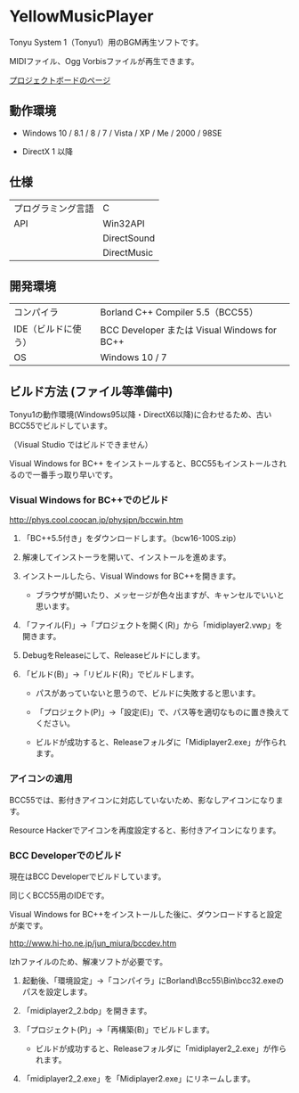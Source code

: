 # YellowMusicPlayer

Tonyu System 1（Tonyu1）用のBGM再生ソフトです。

MIDIファイル、Ogg Vorbisファイルが再生できます。

[プロジェクトボードのページ](https://www.tonyu.jp/project/viewProject.cgi?mainkey=667&)

## 動作環境

- Windows 10 / 8.1 / 8 / 7 / Vista / XP / Me / 2000 / 98SE

- DirectX 1 以降

## 仕様

|||
-|-
|プログラミング言語|C|
|API|Win32API|
||DirectSound|
||DirectMusic|

## 開発環境

|||
-|-
|コンパイラ|Borland C++ Compiler 5.5（BCC55）|
|IDE（ビルドに使う）|BCC Developer または Visual Windows for BC++|
|OS|Windows 10 / 7|

## ビルド方法 (ファイル等準備中)

Tonyu1の動作環境(Windows95以降・DirectX6以降)に合わせるため、古いBCC55でビルドしています。

（Visual Studio ではビルドできません）

Visual Windows for BC++ をインストールすると、BCC55もインストールされるので一番手っ取り早いです。

### Visual Windows for BC++でのビルド

http://phys.cool.coocan.jp/physjpn/bccwin.htm

1. 「BC++5.5付き」をダウンロードします。（bcw16-100S.zip）

1. 解凍してインストーラを開いて、インストールを進めます。

1. インストールしたら、Visual Windows for BC++を開きます。

    - ブラウザが開いたり、メッセージが色々出ますが、キャンセルでいいと思います。

1. 「ファイル(F)」→「プロジェクトを開く(R)」から「midiplayer2.vwp」を開きます。

1. DebugをReleaseにして、Releaseビルドにします。

1. 「ビルド(B)」→「リビルド(R)」でビルドします。

    - パスがあっていないと思うので、ビルドに失敗すると思います。

    - 「プロジェクト(P)」→「設定(E)」で、パス等を適切なものに置き換えてください。

    - ビルドが成功すると、Releaseフォルダに「Midiplayer2.exe」が作られます。

### アイコンの適用
BCC55では、影付きアイコンに対応していないため、影なしアイコンになります。

Resource Hackerでアイコンを再度設定すると、影付きアイコンになります。

### BCC Developerでのビルド

現在はBCC Developerでビルドしています。

同じくBCC55用のIDEです。

Visual Windows for BC++をインストールした後に、ダウンロードすると設定が楽です。

http://www.hi-ho.ne.jp/jun_miura/bccdev.htm

lzhファイルのため、解凍ソフトが必要です。

1. 起動後、「環境設定」→「コンパイラ」にBorland\Bcc55\Bin\bcc32.exeのパスを設定します。

1. 「midiplayer2_2.bdp」を開きます。

1. 「プロジェクト(P)」→「再構築(B)」でビルドします。

    - ビルドが成功すると、Releaseフォルダに「midiplayer2_2.exe」が作られます。

1. 「midiplayer2_2.exe」を「Midiplayer2.exe」にリネームします。
